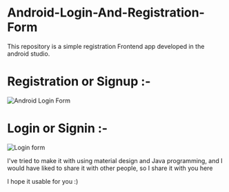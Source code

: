 # Android-Login-And-Registration-Form
This repository is a simple registration Frontend app developed in the android studio.

# Registration or Signup :-

![Android Login Form](https://user-images.githubusercontent.com/75434191/163668435-e4c2e47c-e3a2-476f-9476-972a4ee82b9a.png)

# Login or Signin :-

![Login form](https://user-images.githubusercontent.com/75434191/163668767-f55aca56-a7c5-4430-a0a7-e9d3b6043e0c.png)



I've tried to make it with using material design and Java programming, and I would have liked to share it with other people, so I share it with you here

I hope it usable for you :)
